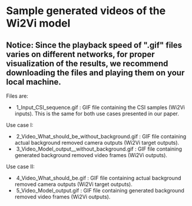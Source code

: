 # Sample generated videos of the Wi2Vi model

## Notice: Since the playback speed of ".gif" files varies on different networks, for proper visualization of the results, we recommend downloading the files and playing them on your local machine.


Files are:
-  1_Input_CSI_sequence.gif : GIF file containing the CSI samples (Wi2Vi inputs). This is the same for both use cases presented in our paper.


Use case I:
-  2_Video_What_should_be_without_background.gif : GIF file containing actual background removed camera outputs (Wi2Vi target outputs).
-  3_Video_Model_output__without_background.gif : GIF file containing generated background removed video frames (Wi2Vi outputs).

Use case II:
-  4_Video_What_should_be.gif : GIF file containing actual background removed camera outputs (Wi2Vi target outputs).
-  5_Video_Model_output.gif : GIF file containing generated background removed video frames (Wi2Vi outputs).

